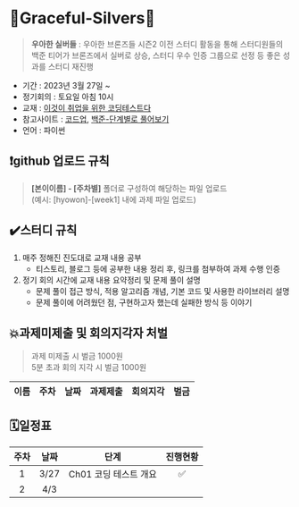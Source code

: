 # 🤍Graceful-Silvers🤍
> **우아한 실버들** : 우아한 브론즈들 시즌2
이전 스터디 활동을 통해 스터디원들의 백준 티어가 브론즈에서 실버로 상승, 스터디 우수 인증 그룹으로 선정 등 좋은 성과를 스터디 재진행
- 기간 : 2023년 3월 27일 ~
- 정기회의 : 토요일 아침 10시
- 교재 : [이것이 취업을 위한 코딩테스트다](http://www.yes24.com/Product/Goods/91433923)
- 참고사이트 : [코드업](https://codeup.kr/), [백준-단계별로 풀어보기](https://www.acmicpc.net/step)
- 언어 : 파이썬

## ❗github 업로드 규칙
> **[본이이름] - [주차별]** 폴더로 구성하여 해당하는 파일 업로드  
(예시: [hyowon]-[week1] 내에 과제 파일 업로드)  
  
  
## ✔️스터디 규칙
1. 매주 정해진 진도대로 교재 내용 공부
    - 티스토리, 블로그 등에 공부한 내용 정리 후, 링크를 첨부하여 과제 수행 인증
2. 정기 회의 시간에 교재 내용 요약정리 및 문제 풀이 설명
    - 문제 풀이 접근 방식, 적용 알고리즘 개념, 기본 코드 및 사용한 라이브러리 설명
    - 문제 풀이에 어려웠던 점, 구현하고자 했는데 실패한 방식 등 이야기
  
  
## 💥과제미제출 및 회의지각자 처벌
> 과제 미제출 시 벌금 1000원  
5분 초과 회의 지각 시 벌금 1000원  

이름 | 주차 | 날짜 | 과제제출 | 회의지각 | 벌금|  
:-:|:-:|:-:|:-:|:-:|:-:    
  
  
## 🗓️일정표
주차 | 날짜 | 단계 | 진행현황|
:-:|:-:|:-:|:-:
1 | 3/27 | Ch01 코딩 테스트 개요 | ✅  
2 | 4/3 |  |  | 
